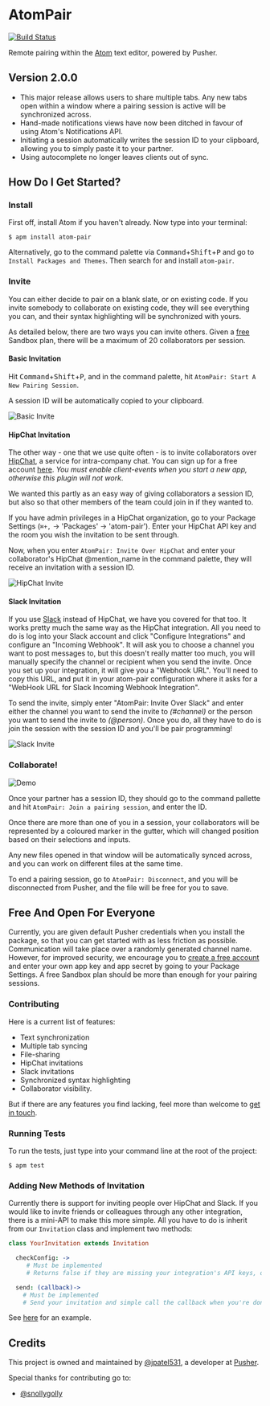 # AtomPair
[![Build Status](https://travis-ci.org/pusher/atom-pair.svg?branch=tweaks)](https://travis-ci.org/pusher/atom-pair)

Remote pairing within the [Atom](http://atom.io) text editor, powered by Pusher.

## Version 2.0.0

* This major release allows users to share multiple tabs. Any new tabs open within a window where a pairing session is active will be synchronized across.
* Hand-made notifications views have now been ditched in favour of using Atom's Notifications API.
* Initiating a session automatically writes the session ID to your clipboard, allowing you to simply paste it to your partner.
* Using autocomplete no longer leaves clients out of sync.

## How Do I Get Started?

### Install

First off, install Atom if you haven't already. Now type into your terminal:

    $ apm install atom-pair

Alternatively, go to the command palette via <kbd>Command</kbd>+<kbd>Shift</kbd>+<kbd>P</kbd> and go to `Install Packages and Themes`. Then search for and install `atom-pair`.

### Invite

You can either decide to pair on a blank slate, or on existing code. If you invite somebody to collaborate on existing code, they will see everything you can, and their syntax highlighting will be synchronized with yours.

As detailed below, there are two ways you can invite others. Given a [free](https://pusher.com/signup?utm_source=Reddit&utm_medium=Atom.io_Package_Page&utm_campaign=AtomPair) Sandbox plan, there will be a maximum of 20 collaborators per session.

#### Basic Invitation

Hit <kbd>Command</kbd>+<kbd>Shift</kbd>+<kbd>P</kbd>, and in the command palette, hit `AtomPair: Start A New Pairing Session`.

A session ID will be automatically copied to your clipboard.

![Basic Invite](https://raw.githubusercontent.com/pusher/atom-pair/master/images/invite.gif)

#### HipChat Invitation

The other way - one that we use quite often - is to invite collaborators over [HipChat](http://hipchat.com), a service for intra-company chat. You can sign up for a free account [here](https://www.hipchat.com/sign_up). *You must enable client-events when you start a new app, otherwise this plugin will not work*.

We wanted this partly as an easy way of giving collaborators a session ID, but also so that other members of the team could join in if they wanted to.

If you have admin privileges in a HipChat organization, go to your Package Settings (`⌘+,` -> 'Packages' -> 'atom-pair'). Enter your HipChat API key and the room you wish the invitation to be sent through.

Now, when you enter `AtomPair: Invite Over HipChat` and enter your collaborator's HipChat @mention_name in the command palette, they will receive an invitation with a session ID.

![HipChat Invite](https://raw.githubusercontent.com/pusher/atom-pair/master/images/hipchat.jpg)

#### Slack Invitation

If you use [Slack](https://slack.com/) instead of HipChat, we have you covered for that too.  It works pretty much the same way as the HipChat integration.  All you need to do is log into your Slack account and click "Configure Integrations" and configure an "Incoming Webhook".  It will ask you to choose a channel you want to post messages to, but this doesn't really matter too much, you will manually specify the channel or recipient when you send the invite.  Once you set up your integration, it will give you a "Webhook URL".  You'll need to copy this URL, and put it in your atom-pair configuration where it asks for a "WebHook URL for Slack Incoming Webhook Integration".

To send the invite, simply enter "AtomPair: Invite Over Slack" and enter either the channel you want to send the invite to _(#channel)_ or the person you want to send the invite to _(@person)_.  Once you do, all they have to do is join the session with the session ID and you'll be pair programming!

![Slack Invite](https://raw.githubusercontent.com/pusher/atom-pair/master/images/slack.jpg)

### Collaborate!

![Demo](https://raw.githubusercontent.com/pusher/atom-pair/master/images/demo.gif)

Once your partner has a session ID, they should go to the command pallette and hit `AtomPair: Join a pairing session`, and enter the ID.

Once there are more than one of you in a session, your collaborators will be represented by a coloured marker in the gutter, which will changed position based on their selections and inputs.

Any new files opened in that window will be automatically synced across, and you can work on different files at the same time.

To end a pairing session, go to `AtomPair: Disconnect`, and you will be disconnected from Pusher, and the file will be free for you to save.

## Free And Open For Everyone

Currently, you are given default Pusher credentials when you install the package, so that you can get started with as less friction as possible. Communication will take place over a randomly generated channel name. However, for improved security, we encourage you to [create a free account](https://pusher.com/signup?utm_source=Reddit&utm_medium=Atom.io_Package_Page&utm_campaign=AtomPair) and enter your own app key and app secret by going to your Package Settings. A free Sandbox plan should be more than enough for your pairing sessions.

### Contributing

Here is a current list of features:

* Text synchronization
* Multiple tab syncing
* File-sharing
* HipChat invitations
* Slack invitations
* Synchronized syntax highlighting
* Collaborator visibility.

But if there are any features you find lacking, feel more than welcome to [get in touch](<mailto:jamie@pusher.com>).

### Running Tests

To run the tests, just type into your command line at the root of the project:
  
    $ apm test

### Adding New Methods of Invitation

Currently there is support for inviting people over HipChat and Slack. If you would like to invite friends or colleagues through any other integration, there is a mini-API to make this more simple. All you have to do is inherit from our `Invitation` class and implement two methods:

```coffee
class YourInvitation extends Invitation

  checkConfig: ->
     # Must be implemented
     # Returns false if they are missing your integration's API keys, otherwise true.

  send: (callback)->
    # Must be implemented
    # Send your invitation and simple call the callback when you're done.

```

See [here](https://github.com/pusher/atom-pair/blob/master/lib/modules/invitations/slack_invitation.coffee) for an example.

## Credits

This project is owned and maintained by [@jpatel531](http://github.com/jpatel531), a developer at [Pusher](http://pusher.com).

Special thanks for contributing go to:

* [@snollygolly](http://github.com/snollygolly)
